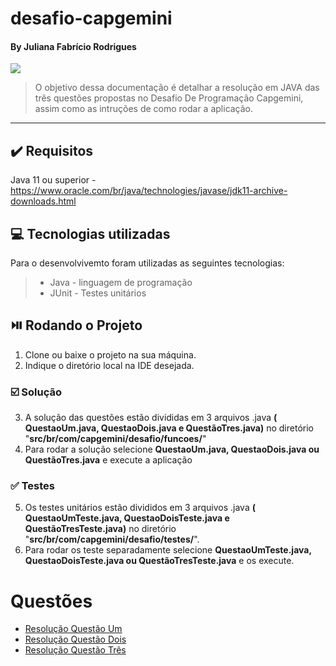 # desafio-capgemini
#### By Juliana Fabrício Rodrigues
![](https://www.capgemini.com/br-pt/wp-content/themes/capgemini-komposite/assets/images/logo.svg)

> O objetivo dessa documentação é detalhar a resolução em JAVA das três questões propostas no Desafio De Programação Capgemini, assim como as intruções de como rodar a aplicação.
***

## :heavy_check_mark:  Requisitos
Java 11 ou superior - https://www.oracle.com/br/java/technologies/javase/jdk11-archive-downloads.html

## 💻  Tecnologias utilizadas

Para o desenvolvivemto foram utilizadas as seguintes tecnologias:

>- Java - linguagem de programação
>- JUnit - Testes unitários

## ⏯️   Rodando o Projeto

1. Clone ou baixe o projeto na sua máquina.
2. Indique o diretório local na IDE desejada.

### ☑️ Solução

3. A solução das questões estão divididas em 3 arquivos .java **( QuestaoUm.java, QuestaoDois.java e QuestãoTres.java)** no diretório "**src/br/com/capgemini/desafio/funcoes/**"
4. Para rodar a solução selecione **QuestaoUm.java, QuestaoDois.java ou QuestãoTres.java** e execute a aplicação

### ✅ Testes

5. Os testes unitários estão divididos em 3 arquivos .java **( QuestaoUmTeste.java, QuestaoDoisTeste.java e QuestãoTresTeste.java)** no diretório "**src/br/com/capgemini/desafio/testes/**".
6. Para rodar os teste separadamente selecione **QuestaoUmTeste.java, QuestaoDoisTeste.java ou QuestãoTresTeste.java** e os execute.

# Questões

* [Resolução Questão Um](https://github.com/JuFaro/desafio-academia-capgemini/wiki/Quest%C3%A3o-01)
* [Resolução Questão Dois](https://github.com/JuFaro/desafio-academia-capgemini/wiki/Quest%C3%A3o-02)
* [Resolução Questão Três](https://github.com/JuFaro/desafio-academia-capgemini/wiki/Quest%C3%A3o-03)








